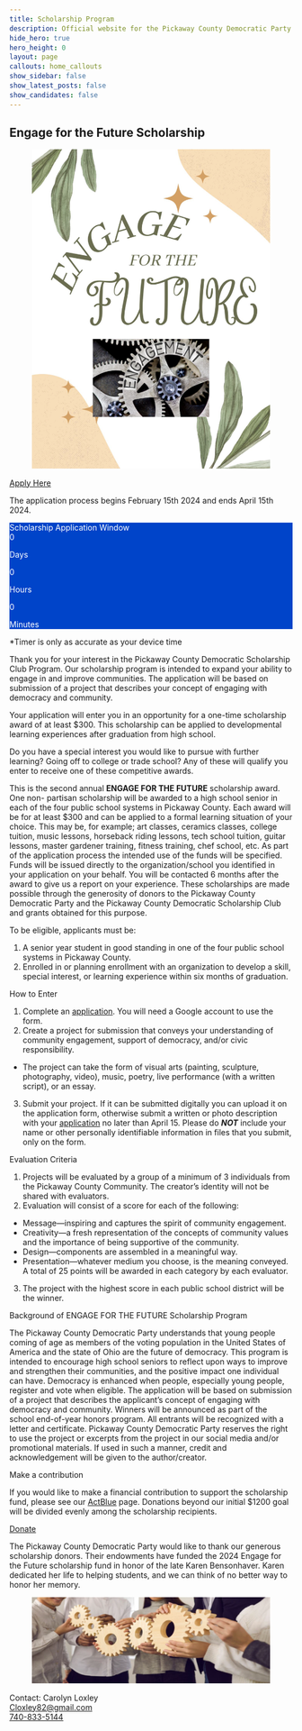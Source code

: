 ```yaml
---
title: Scholarship Program
description: Official website for the Pickaway County Democratic Party - Ohio
hide_hero: true
hero_height: 0
layout: page
callouts: home_callouts
show_sidebar: false
show_latest_posts: false
show_candidates: false
---
```

<script>function abConfigure(c) {window.actblueConfig = c}</script>
<script src="https://secure.actblue.com/cf/assets/actblue.js" async data-ab-source="snippet-20230804"></script>

<h2 class="is-size-1 has-text-centered">Engage for the Future Scholarship</h2>

<figure class="image is-4by5">
	<img src="/img/engage.png">
</figure>
<div class="title is-2 has-text-centered">
<a href="https://forms.gle/SRGzVoBFZtE4EPDJ9">Apply Here</a>
</div>

<span class="title is-3">The application process begins February 15th 2024 and ends April 15th 2024.</span>
<div class="box" style="background-color:#0044c9; color: white;">

<div class="has-text-centered is-size-3-mobile is-size-2-tablet is-size-1-desktop has-text-weight-bold">Scholarship Application Window</div>
<div id="countdown" align="center" class="is-size-4-touch is-size-3-desktop"></div>
 <div class="level is-mobile">
  <div class="level-item has-text-centered">
    <div>
      <span class="cdtext" id="cdays">0</span>
      <p class="cdsubtext">Days</p>
    </div>
  </div>
  <div class="level-item has-text-centered">
    <div>
      <span class="cdtext" id="chours">0</span>
      <p class="cdsubtext">Hours</p>
    </div>
  </div>
  <div class="level-item has-text-centered">
    <div>
      <span class="cdtext" id="cminutes">0</span>
      <p class="cdsubtext">Minutes</p>
    </div>
  </div>
 </div>
<script>
// Set the date we're counting down to
var windowopen = new Date("2024-02-15T05:00:00Z").getTime();
var windowclose = new Date("2024-04-16T04:00:00Z").getTime();

// Update the count down every 1 second
var x = setInterval(function() {

  // Get today's date and time
  var now = Date.now();
        
  // If the count down is over, write some text 
  if ((windowclose - now) < 0) {
    clearInterval(x);
    document.getElementById("countdown").innerHTML = "Window closed";
  } else {
  	if ((windowopen - now) > 0) {
    	// Find the distance between now and the count down date
    	var timer = windowopen - now;
 	 	// Time calculations for days, hours, minutes and seconds
  		document.getElementById("cdays").innerHTML = Math.floor(timer / (1000 * 60 * 60 * 24));
  		document.getElementById("chours").innerHTML = Math.floor((timer % (1000 * 60 * 60 * 24)) / (1000 * 60 * 60));
  		document.getElementById("cminutes").innerHTML = Math.floor((timer % (1000 * 60 * 60)) / (1000 * 60));
  		// Output the result in an element with id="countdown"
  		document.getElementById("countdown").innerHTML = "Window opens in:<br>";
    } else {
      	// Find the distance between now and the count down date
  		var timer = windowclose - now;
// Time calculations for days, hours, minutes and seconds
		document.getElementById("cdays").innerHTML = Math.floor(timer / (1000 * 60 * 60 * 24));
  		document.getElementById("chours").innerHTML = Math.floor((timer % (1000 * 60 * 60 * 24)) / (1000 * 60 * 60));
  		document.getElementById("cminutes").innerHTML = Math.floor((timer % (1000 * 60 * 60)) / (1000 * 60));
  		// Output the result in an element with id="countdown"
  		document.getElementById("countdown").innerHTML = "Window closes in:<br>";
    }
  }
}, 1000);
</script>
</div>
<p class="has-text-centered is-size-7">*Timer is only as accurate as your device time</p>
Thank you for your interest in the Pickaway County Democratic
Scholarship Club Program. Our scholarship program is intended to expand
your ability to engage in and improve communities. The application will be
based on submission of a project that describes your concept of engaging
with democracy and community.

Your application will enter you in an opportunity for a one-time scholarship
award of at least $300. This scholarship can be applied to developmental learning
experiences after graduation from high school.

Do you have a special interest you would like to pursue with further learning?
Going off to college or trade school? Any of these will qualify you enter to
receive one of these competitive awards.

This is the second annual <b>ENGAGE FOR THE FUTURE</b> scholarship award. One non-
partisan scholarship will be awarded to a high school senior in each of the four
public school systems in Pickaway County. Each award will be for at least $300 and
can be applied to a formal learning situation of your choice.
This may be, for example; art classes, ceramics classes, college tuition, music
lessons, horseback riding lessons, tech school tuition, guitar lessons, master
gardener training, fitness training, chef school, etc. As part of the application
process the intended use of the funds will be specified. Funds will be issued
directly to the organization/school you identified in your application on your
behalf. You will be contacted 6 months after the award to give us a report on
your experience.
These scholarships are made possible through the generosity of donors to the Pickaway County Democratic Party and the Pickaway County Democratic Scholarship Club and grants obtained for this purpose.

<span class="title is-4">To be eligible, applicants must be:</span>
1. A senior year student in good standing in one of the four public school
systems in Pickaway County.
2. Enrolled in or planning enrollment with an organization to develop a
skill, special interest, or learning experience within six months of
graduation.

<span class="title is-4">How to Enter</span>
1. Complete an [application](https://forms.gle/SRGzVoBFZtE4EPDJ9). You will need a Google account to use the form.
2. Create a project for submission that conveys your understanding of
community engagement, support of democracy, and/or civic
responsibility.
* The project can take the form of visual arts (painting, sculpture,
photography, video), music, poetry, live performance (with a
written script), or an essay.
3. Submit your project. If it can be submitted digitally you can upload it on the application form, otherwise submit
a written or photo description with your [application](https://forms.gle/SRGzVoBFZtE4EPDJ9) no later than April 15. Please do ***NOT*** include your name or other personally identifiable information in files that you submit, only on the form.

<span class="title is-4">Evaluation Criteria</span>
1. Projects will be evaluated by a group of a minimum of 3 individuals from
the Pickaway County Community. The creator’s identity will not be
shared with evaluators.
2. Evaluation will consist of a score for each of the following:
* Message—inspiring and captures the spirit of community
engagement.
* Creativity—a fresh representation of the concepts of community
values and the importance of being supportive of the community.
* Design—components are assembled in a meaningful way.
* Presentation—whatever medium you choose, is the meaning
conveyed.
A total of 25 points will be awarded in each category by each evaluator.
3. The project with the highest score in each public school district will be
the winner.

<span class="title is-5">Background of ENGAGE FOR THE FUTURE Scholarship Program</span>

The Pickaway County Democratic Party understands that young people
coming of age as members of the voting population in the United States
of America and the state of Ohio are the future of democracy. This
program is intended to encourage high school seniors to reflect upon
ways to improve and strengthen their communities, and the positive
impact one individual can have. Democracy is enhanced when people,
especially young people, register and vote when eligible.
The application will be based on submission of a project that describes
the applicant’s concept of engaging with democracy and community.
Winners will be announced as part of the school end-of-year honors
program. All entrants will be recognized with a letter and certificate.
Pickaway County Democratic Party reserves the right to use the project
or excerpts from the project in our social media and/or promotional
materials. If used in such a manner, credit and acknowledgement will be
given to the author/creator.

<span class="title is-4">Make a contribution</span>

If you would like to make a financial contribution to support the scholarship fund, please see our <a href="https://secure.actblue.com/donate/pickawayengage">ActBlue</a> page. Donations beyond our initial $1200 goal will be divided evenly among the scholarship recipients.

<!-- This div should be included in the page where you want the goal-tracker to appear. -->
<div data-ab-goal-tracker
 data-ab-name="pickawayengage"
 data-ab-height="auto"
 data-ab-width="100%"
>
  <!-- Fall-back content (in case the embeddable doesn't load) -->
  <a href="https://secure.actblue.com/donate/pickawayengage">Donate</a>
</div>

The Pickaway County Democratic Party would like to thank our generous scholarship donors. Their endowments have funded the 2024 Engage for the Future scholarship fund in honor of the late Karen Bensonhaver. Karen dedicated her life to helping students, and we can think of no better way to honor her memory.

<figure class="image is-3by1">
	<img src="/img/engagefooter.png">
</figure>

Contact: Carolyn Loxley
<br>[Cloxley82@gmail.com](mailto:cloxley82@gmail.com)
<br>[740-833-5144](tel:7408335144)

